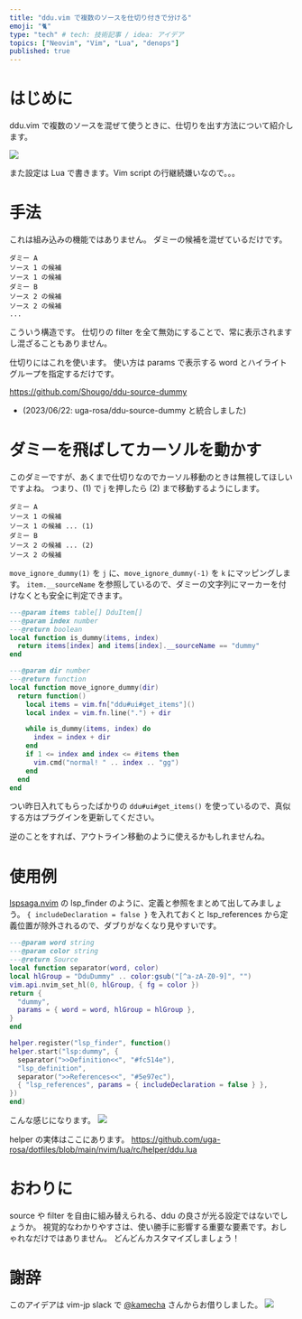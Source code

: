 ```yaml
---
title: "ddu.vim で複数のソースを仕切り付きで分ける"
emoji: "🐈"
type: "tech" # tech: 技術記事 / idea: アイデア
topics: ["Neovim", "Vim", "Lua", "denops"]
published: true
---
```


# はじめに

ddu.vim で複数のソースを混ぜて使うときに、仕切りを出す方法について紹介します。

![](https://storage.googleapis.com/zenn-user-upload/fe3242577eef-20230621.png)

また設定は Lua で書きます。Vim script の行継続嫌いなので。。。

# 手法

これは組み込みの機能ではありません。
ダミーの候補を混ぜているだけです。

```
ダミー A
ソース 1 の候補
ソース 1 の候補
ダミー B
ソース 2 の候補
ソース 2 の候補
...
```

こういう構造です。
仕切りの filter を全て無効にすることで、常に表示されますし混ざることもありません。

仕切りにはこれを使います。
使い方は params で表示する word とハイライトグループを指定するだけです。

https://github.com/Shougo/ddu-source-dummy
- (2023/06/22: uga-rosa/ddu-source-dummy と統合しました)

# ダミーを飛ばしてカーソルを動かす

このダミーですが、あくまで仕切りなのでカーソル移動のときは無視してほしいですよね。
つまり、(1) で j を押したら (2) まで移動するようにします。

```
ダミー A
ソース 1 の候補
ソース 1 の候補 ... (1)
ダミー B
ソース 2 の候補 ... (2)
ソース 2 の候補
```

`move_ignore_dummy(1)` を `j` に、`move_ignore_dummy(-1)` を `k` にマッピングします。
`item.__sourceName` を参照しているので、ダミーの文字列にマーカーを付けなくとも安全に判定できます。

```lua
---@param items table[] DduItem[]
---@param index number
---@return boolean
local function is_dummy(items, index)
  return items[index] and items[index].__sourceName == "dummy"
end

---@param dir number
---@return function
local function move_ignore_dummy(dir)
  return function()
    local items = vim.fn["ddu#ui#get_items"]()
    local index = vim.fn.line(".") + dir

    while is_dummy(items, index) do
      index = index + dir
    end
    if 1 <= index and index <= #items then
      vim.cmd("normal! " .. index .. "gg")
    end
  end
end
```

つい昨日入れてもらったばかりの `ddu#ui#get_items()` を使っているので、真似する方はプラグインを更新してください。

逆のことをすれば、アウトライン移動のように使えるかもしれませんね。

# 使用例

[lspsaga.nvim](https://github.com/nvimdev/lspsaga.nvim) の lsp_finder のように、定義と参照をまとめて出してみましょう。
`{ includeDeclaration = false }` を入れておくと lsp_references から定義位置が除外されるので、ダブりがなくなり見やすいです。

```lua
---@param word string
---@param color string
---@return Source
local function separator(word, color)
local hlGroup = "DduDummy" .. color:gsub("[^a-zA-Z0-9]", "")
vim.api.nvim_set_hl(0, hlGroup, { fg = color })
return {
  "dummy",
  params = { word = word, hlGroup = hlGroup },
}
end

helper.register("lsp_finder", function()
helper.start("lsp:dummy", {
  separator(">>Definition<<", "#fc514e"),
  "lsp_definition",
  separator(">>References<<", "#5e97ec"),
  { "lsp_references", params = { includeDeclaration = false } },
})
end)
```

こんな感じになります。
![](https://storage.googleapis.com/zenn-user-upload/9da0a1cf1ce2-20230621.png)

helper の実体はここにあります。
https://github.com/uga-rosa/dotfiles/blob/main/nvim/lua/rc/helper/ddu.lua

# おわりに

source や filter を自由に組み替えられる、ddu の良さが光る設定ではないでしょうか。
視覚的なわかりやすさは、使い勝手に影響する重要な要素です。おしゃれなだけではありません。
どんどんカスタマイズしましょう！

# 謝辞

このアイデアは vim-jp slack で [@kamecha](https://zenn.dev/kamecha) さんからお借りしました。
![](https://storage.googleapis.com/zenn-user-upload/0cde20edbfe4-20230621.png)
